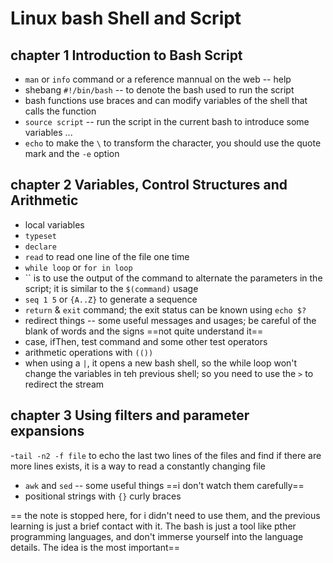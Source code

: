 # Linux bash Shell and Script

## chapter 1 Introduction to Bash Script
- `man` or `info` command or a reference mannual on the web -- help
- shebang `#!/bin/bash` -- to denote the bash used to run the script
- bash functions use braces and can modify variables of the shell that calls the function
- `source script` -- run the script in the current bash to introduce some variables ...
- `echo` to make the `\` to transform the character, you should use the quote mark and the `-e` option

## chapter 2 Variables, Control Structures and Arithmetic
- local variables
- `typeset`
- `declare`
- `read` to read one line of the file one time
- `while loop` or `for in loop`
- \`\` is to use the output of the command to alternate the parameters in the script; it is similar to the `$(command)` usage
- `seq 1 5` or `{A..Z}` to generate a sequence
- `return` & `exit` command; the exit status can be known using `echo $?`
- redirect things -- some useful messages and usages; be careful of the blank of words and the signs ==not quite understand it==
- case, ifThen, test command and some other test operators
- arithmetic operations with `(())`
- when using a `|`, it opens a new bash shell, so the while loop won't change the variables in teh previous shell; so you need to use the `>` to redirect the stream
 
## chapter 3 Using filters and parameter expansions
-`tail -n2 -f file` to echo the last two lines of the files and find if there are more lines exists, it is a way to read a constantly changing file 
- `awk` and `sed` -- some useful things ==i don't watch them carefully==
- positional strings with `{}` curly braces

== the note is stopped here, for i didn't need to use them, and the previous learning is just a brief contact with it. The bash is just a tool like pther programming languages, and don't immerse yourself into the language details. The idea is the most important==
